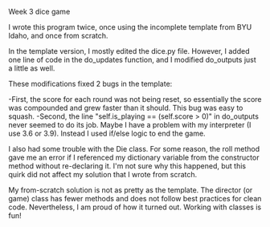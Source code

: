 Week 3 dice game

I wrote this program twice, once using the incomplete template from BYU Idaho, and once from scratch.

In the template version, I mostly edited the dice.py file. However, I added one line of code in the do_updates function, and I modified do_outputs just a little as well.

These modifications fixed 2 bugs in the template:

-First, the score for each round was not being reset, so essentially the score was compounded and grew faster than it should. This bug was easy to squash.
-Second, the line "self.is_playing == (self.score > 0)" in do_outputs never seemed to do its job. Maybe I have a problem with my interpreter (I use 3.6 or 3.9). Instead I used if/else logic to end the game.

I also had some trouble with the Die class. For some reason, the roll method gave me an error if I referenced my dictionary variable from the constructor method without re-declaring it. I'm not sure why this happened, but this quirk did not affect my solution that I wrote from scratch.

My from-scratch solution is not as pretty as the template. The director (or game) class has fewer methods and does not follow best practices for clean code. Nevertheless, I am proud of how it turned out. Working with classes is fun!
